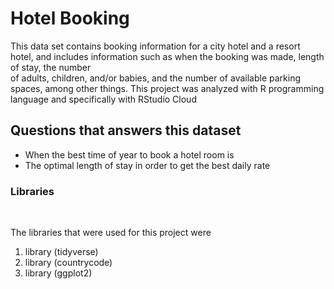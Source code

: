 <h1>Hotel Booking</h1>
<p>This data set contains booking information for a city hotel and a resort hotel, and includes information such as when the booking was made, length of stay, the number <br>
of adults, children, and/or babies, and the number of available parking spaces, among other things.
This project was analyzed with R programming language and specifically with RStudio Cloud</p>
<h2>Questions that answers this dataset</h2
<br>

<ul>
<li>When the best time of year to book a hotel room is</li>
<li>The optimal length of stay in order to get the best daily rate</li>
</ul>

<h3> Libraries </h3>
<br>

<p>The libraries that were used for this project were
 <br>
  
<ol>
<li>library (tidyverse)</li>
<li>library (countrycode)</li>
<li>library (ggplot2)</li>
</ol>

